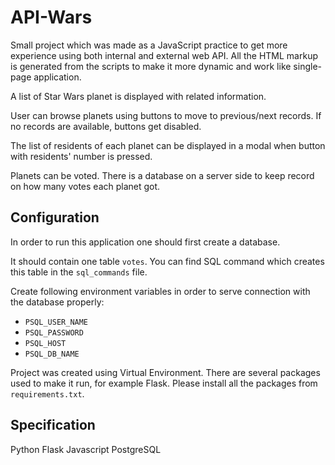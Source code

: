 # API-Wars
Small project which was made as a JavaScript practice to get more experience using both internal and external web API. All the HTML markup is generated from the scripts to make it more dynamic and work like single-page application.

A list of Star Wars planet is displayed with related information. 

User can browse planets using buttons to move to previous/next records. If no records are available, buttons get disabled.

The list of residents of each planet can be displayed in a modal when button with residents' number is pressed.

Planets can be voted. There is a database on a server side to keep record on how many votes each planet got.

## Configuration
In order to run this application one should first create a database. 

It should contain one table `votes`. You can find SQL command which creates this table in the `sql_commands` file.

Create following environment variables in order to serve connection with the database properly:
- `PSQL_USER_NAME`
- `PSQL_PASSWORD`
- `PSQL_HOST`
- `PSQL_DB_NAME`

Project was created using Virtual Environment. There are several packages used to make it run, for example Flask. Please install all the packages from `requirements.txt`.

## Specification
Python
Flask
Javascript
PostgreSQL
